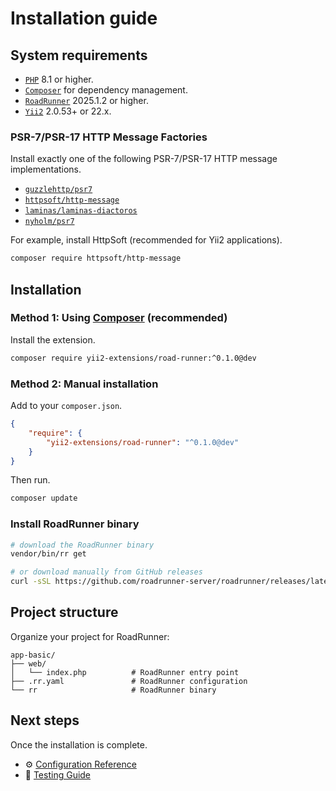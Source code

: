 # Installation guide

## System requirements

- [`PHP`](https://www.php.net/downloads) 8.1 or higher.
- [`Composer`](https://getcomposer.org/download/) for dependency management.
- [`RoadRunner`](https://github.com/roadrunner-server/roadrunner) 2025.1.2 or higher.
- [`Yii2`](https://github.com/yiisoft/yii2) 2.0.53+ or 22.x.

### PSR-7/PSR-17 HTTP Message Factories

Install exactly one of the following PSR-7/PSR-17 HTTP message implementations.

- [`guzzlehttp/psr7`](https://github.com/guzzle/psr7)
- [`httpsoft/http-message`](https://github.com/httpsoft/http-message)
- [`laminas/laminas-diactoros`](https://github.com/laminas/laminas-diactoros)
- [`nyholm/psr7`](https://github.com/Nyholm/psr7)

For example, install HttpSoft (recommended for Yii2 applications).

```bash
composer require httpsoft/http-message
```

## Installation

### Method 1: Using [Composer](https://getcomposer.org/download/) (recommended)

Install the extension.

```bash
composer require yii2-extensions/road-runner:^0.1.0@dev
```

### Method 2: Manual installation

Add to your `composer.json`.

```json
{
    "require": {
        "yii2-extensions/road-runner": "^0.1.0@dev"
    }
}
```

Then run.

```bash
composer update
```

### Install RoadRunner binary

```bash
# download the RoadRunner binary
vendor/bin/rr get

# or download manually from GitHub releases
curl -sSL https://github.com/roadrunner-server/roadrunner/releases/latest/download/roadrunner-linux-amd64.tar.gz | tar -xz
```

## Project structure

Organize your project for RoadRunner:

```text
app-basic/
├── web/
│   └── index.php          # RoadRunner entry point
├── .rr.yaml               # RoadRunner configuration
└── rr                     # RoadRunner binary
```

## Next steps

Once the installation is complete.

- ⚙️ [Configuration Reference](configuration.md)
- 🧪 [Testing Guide](testing.md)
